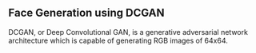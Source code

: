 ## Face Generation using DCGAN
DCGAN, or Deep Convolutional GAN, is a generative adversarial network architecture which is capable of generating RGB images of 64x64.
